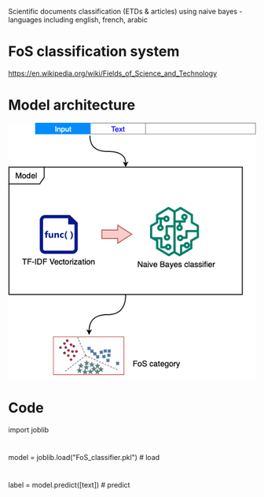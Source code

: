 Scientific documents classification (ETDs & articles) using naive bayes - languages including english, french, arabic

# FoS classification system
https://en.wikipedia.org/wiki/Fields_of_Science_and_Technology

# Model architecture
![Model architecture](architecture.png)

# Code
import joblib
#
model = joblib.load("FoS_classifier.pkl") # load 
#
label = model.predict([text]) # predict 
